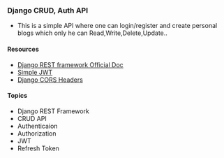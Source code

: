 ### Django CRUD, Auth API

- <p>This is a simple API where one can login/register and create personal blogs which only he can Read,Write,Delete,Update..</p>

#### Resources

- <a href="https://www.django-rest-framework.org/">Django REST framework Official Doc</a>
- <a href="https://django-rest-framework-simplejwt.readthedocs.io/en/latest/getting_started.html#installation">Simple JWT</a>
- <a href="https://pypi.org/project/django-cors-headers/">Django CORS Headers</a>

#### Topics
* Django REST Framework
* CRUD API
* Authenticaion
* Authorization
* JWT 
* Refresh Token
